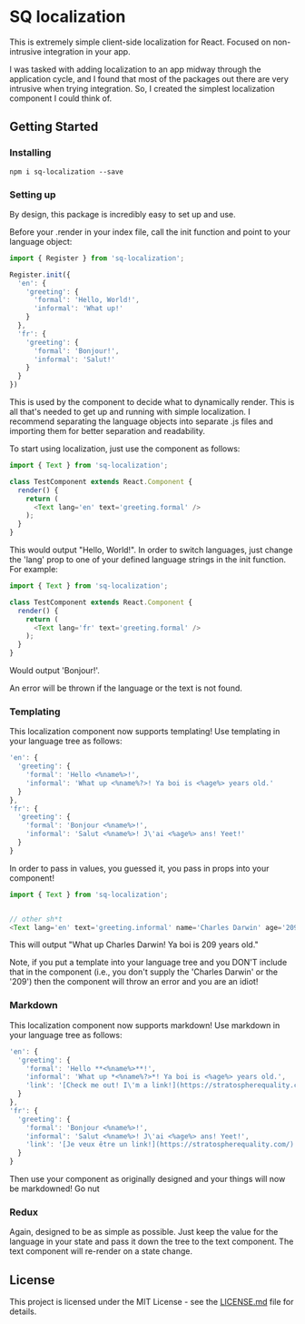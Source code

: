 # SQ localization

This is extremely simple client-side localization for React. Focused on non-intrusive integration in your app.

I was tasked with adding localization to an app midway through the application cycle, and I found that most of the packages out there are very intrusive when trying integration. So, I created the simplest localization component I could think of.

## Getting Started

### Installing

`npm i sq-localization --save`

### Setting up

By design, this package is incredibly easy to set up and use.

Before your .render in your index file, call the init function and point to your language object:

```js
import { Register } from 'sq-localization';

Register.init({
  'en': {
    'greeting': {
      'formal': 'Hello, World!',
      'informal': 'What up!'
    }
  },
  'fr': {
    'greeting': {
      'formal': 'Bonjour!',
      'informal': 'Salut!'
    }
  }
})
```

This is used by the <Text /> component to decide what to dynamically render. This is all that's needed to get up and running with simple localization. I recommend separating the language objects into separate .js files and importing them for better separation and readability.  

To start using localization, just use the <Text /> component as follows:

```js
import { Text } from 'sq-localization';

class TestComponent extends React.Component {
  render() {
    return (
      <Text lang='en' text='greeting.formal' />
    );
  }
}
```

This would output "Hello, World!". In order to switch languages, just change the 'lang' prop to one of your defined language strings in the init function. For example:

```js
import { Text } from 'sq-localization';

class TestComponent extends React.Component {
  render() {
    return (
      <Text lang='fr' text='greeting.formal' />
    );
  }
}
```

Would output 'Bonjour!'.

An error will be thrown if the language or the text is not found.

### Templating

This localization component now supports templating! Use templating in your language tree as follows:

```js
'en': {
  'greeting': {
    'formal': 'Hello <%name%>!',
    'informal': 'What up <%name%?>! Ya boi is <%age%> years old.'
  }
},
'fr': {
  'greeting': {
    'formal': 'Bonjour <%name%>!',
    'informal': 'Salut <%name%>! J\'ai <%age%> ans! Yeet!'
  }
}
```

In order to pass in values, you guessed it, you pass in props into your component!

```js
import { Text } from 'sq-localization';


// other sh*t
<Text lang='en' text='greeting.informal' name='Charles Darwin' age='209' />
```

This will output "What up Charles Darwin! Ya boi is 209 years old."

Note, if you put a template into your language tree and you DON'T include that in the component (i.e., you don't supply the 'Charles Darwin' or the '209') then the component will throw an error and you are an idiot!

### Markdown

This localization component now supports markdown! Use markdown in your language tree as follows:

```js
'en': {
  'greeting': {
    'formal': 'Hello **<%name%>**!',
    'informal': 'What up *<%name%?>*! Ya boi is <%age%> years old.',
    'link': '[Check me out! I\'m a link!](https://stratospherequality.com/)'
  }
},
'fr': {
  'greeting': {
    'formal': 'Bonjour <%name%>!',
    'informal': 'Salut <%name%>! J\'ai <%age%> ans! Yeet!',
    'link': '[Je veux être un link!](https://stratospherequality.com/)'
  }
}
```

Then use your component as originally designed and your things will now be markdowned! Go nut

### Redux

Again, designed to be as simple as possible. Just keep the value for the language in your state and pass it down the tree to the text component. The text component will re-render on a state change.

## License

This project is licensed under the MIT License - see the [LICENSE.md](LICENSE.md) file for details.
